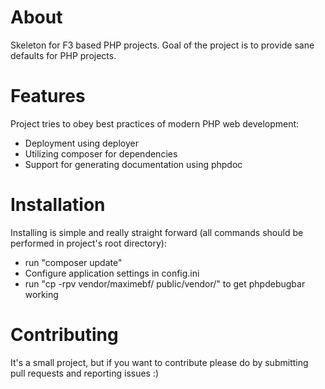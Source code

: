 # About

Skeleton for F3 based PHP projects. Goal of the project is to provide sane
defaults for PHP projects.

# Features

Project tries to obey best practices of modern PHP web development:

- Deployment using deployer
- Utilizing composer for dependencies
- Support for generating documentation using phpdoc

# Installation

Installing is simple and really straight forward (all commands should be 
performed in project's root directory):

- run "composer update"
- Configure application settings in config.ini
- run "cp -rpv vendor/maximebf/ public/vendor/" to get phpdebugbar working

# Contributing

It's a small project, but if you want to contribute please do by submitting pull
requests and reporting issues :)